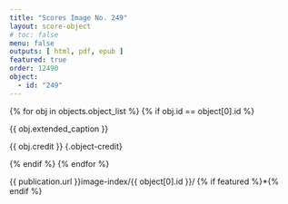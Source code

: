 ```yaml
---
title: "Scores Image No. 249"
layout: score-object
# toc: false
menu: false
outputs: [ html, pdf, epub ]
featured: true
order: 12490
object:
  - id: "249"
---
```


{% for obj in objects.object_list %}
{% if obj.id == object[0].id %}

{{ obj.extended_caption }}

{{ obj.credit }} {.object-credit}

{% endif %}
{% endfor %}

<div class="object-credit object-url is-print-only">

{{ publication.url }}image-index/{{ object[0].id }}/ {% if featured %}*{% endif %}

</div>
